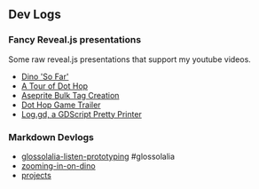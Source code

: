 <!--- HELLO WORLD!!! 
  this page was GENERATED by some tasks.clj!
  so-mind-ya-bizniz. --->




## Dev Logs

### Fancy Reveal.js presentations

Some raw reveal.js presentations that support my youtube videos.

* [Dino 'So Far'](/html/devlog_01_dino_so_far.html)
* [A Tour of Dot Hop](/html/devlog_a_tour_of_dot_hop.html)
* [Aseprite Bulk Tag Creation](/html/devlog_aseprite_bulk_tag_creation.html)
* [Dot Hop Game Trailer](/html/devlog_dothop_game_trailer.html)
* [Log.gd, a GDScript Pretty Printer](/html/devlog_log_gdscript_pretty_printer.html)

### Markdown Devlogs




* [glossolalia-listen-prototyping](/devlogs/2024-12-11-glossolalia-listen-prototyping.md) #glossolalia
* [zooming-in-on-dino](/devlogs/2024-01-08-zooming-in-on-dino.md)
* [projects](/devlogs/projects.md)